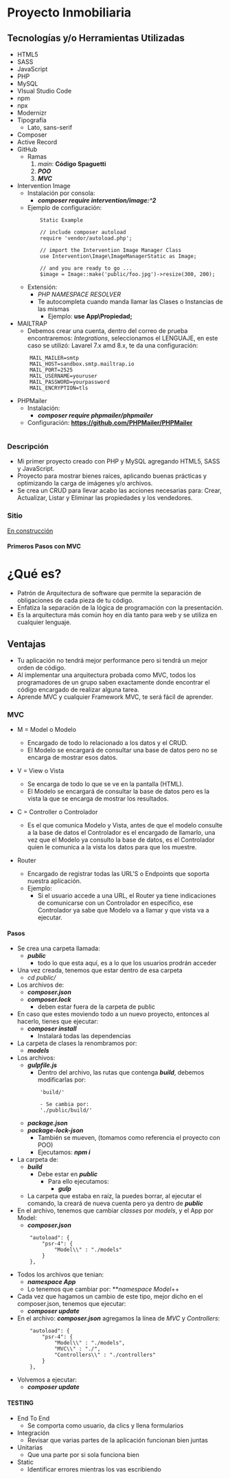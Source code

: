 # Proyecto Inmobiliaria

## Tecnologías y/o Herramientas Utilizadas

- HTML5
- SASS
- JavaScript
- PHP
- MySQL
- VIsual Studio Code
- npm
- npx
- Modernizr
- Tipografía
    - Lato, sans-serif
- Composer
- Active Record
- GitHub
    - Ramas
        1. _main_: **Código Spaguetti**
        1. **_POO_**
        1. **_MVC_**
- Intervention Image
    - Instalación por consola:
        - **_composer require intervention/image:^2_**
    - Ejemplo de configuración:
        ```
            Static Example

            // include composer autoload
            require 'vendor/autoload.php';

            // import the Intervention Image Manager Class
            use Intervention\Image\ImageManagerStatic as Image;

            // and you are ready to go ...
            $image = Image::make('public/foo.jpg')->resize(300, 200);
        ```
    - Extensión:
        - _PHP NAMESPACE RESOLVER_
        - Te autocompleta cuando manda llamar las Clases o Instancias de las mismas
            - Ejemplo: **use App\Propiedad;**
- MAILTRAP
    - Debemos crear una cuenta, dentro del correo de prueba encontraremos: _Integrations_, seleccionamos el LENGUAJE, en este caso se utilizó: Lavarel 7.x amd 8.x, te da una configuración:
    ```
        MAIL_MAILER=smtp
        MAIL_HOST=sandbox.smtp.mailtrap.io
        MAIL_PORT=2525
        MAIL_USERNAME=youruser
        MAIL_PASSWORD=yourpassword
        MAIL_ENCRYPTION=tls
    ```
- PHPMailer
    - Instalación:
        - **_composer require phpmailer/phpmailer_**
    - Configuración: **https://github.com/PHPMailer/PHPMailer**
        ```

        ```


### Descripción

- Mi primer proyecto creado con PHP y MySQL agregando HTML5, SASS y JavaScript.
- Proyecto para mostrar bienes raíces, aplicando buenas prácticas y optimizando la carga de imágenes y/o archivos.
- Se crea un CRUD para llevar acabo las acciones necesarias para: Crear, Actualizar, Listar y Eliminar las propiedades y los vendedores.

### Sitio

[En construcción](...)

#### Primeros Pasos con MVC

# ¿Qué es?

- Patrón de Arquitectura de software que permite la separación de obligaciones de cada pieza de tu código.
- Enfatiza la separación de la lógica de programación con la presentación.
- Es la arquitectura más común hoy en día tanto para web y se utiliza en cualquier lenguaje.

## Ventajas

- Tu aplicación no tendrá mejor performance pero si tendrá un mejor orden de código.
- Al implementar una arquitectura probada como MVC, todos los programadores de un grupo saben exactamente donde encontrar el código encargado de realizar alguna tarea.
- Aprende MVC y cualquier Framework MVC, te será fácil de aprender.

### MVC

- M = Model o Modelo
    - Encargado de todo lo relacionado a los datos y el CRUD.
    - El Modelo se encargará de consultar una base de datos pero no se encarga de mostrar esos datos.

- V = View o Vista
    - Se encarga de todo lo que se ve en la pantalla (HTML).
    - El Modelo se encargará de consultar la base de datos pero es la vista la que se encarga de mostrar los resultados.

- C = Controller o Controlador
    - Es el que comunica Modelo y Vista, antes de que el modelo consulte a la base de datos el Controlador es el encargado de llamarlo, una vez que el Modelo ya consulto la base de datos, es el Controlador quien le comunica a la vista los datos para que los muestre.
- Router
    - Encargado de registrar todas las URL'S o Endpoints que soporta nuestra aplicación.
    - Ejemplo:
        - Si el usuario accede a una URL, el Router ya tiene indicaciones de comunicarse con un Controlador en específico, ese Controlador ya sabe que Modelo va a llamar y que vista va a ejecutar.
    
#### Pasos

- Se crea una carpeta llamada:
    - **_public_**
        - todo lo que esta aquí, es a lo que los usuarios prodrán acceder
- Una vez creada, tenemos que estar dentro de esa carpeta
    - _cd public/_
- Los archivos de:
    - **_composer.json_**
    - **_composer.lock_**
        - deben estar fuera de la carpeta de public
- En caso que estes moviendo todo a un nuevo proyecto, entonces al hacerlo, tienes que ejecutar:
    - **_composer install_**
        - Instalará todas las dependencias
- La carpeta de clases la renombramos por:
    - **_models_**
- Los archivos:
    - **_gulpfile.js_**
        - Dentro del archivo, las rutas que contenga **_build_**, debemos modificarlas por:
        ```
            'build/'

            - Se cambia por:                        
            './public/build/'
        ```
    - **_package.json_**
    - **_package-lock-json_**
        - También se mueven, (tomamos como referencia el proyecto con POO)
        - Ejecutamos: **_npm i_**
- La carpeta de:
    - **_build_**
        - Debe estar en **_public_**
            - Para ello ejecutamos:
                - **_gulp_**
    - La carpeta que estaba en raíz, la puedes borrar, al ejecutar el comando, la creará de nueva cuenta pero ya dentro de **_public_**
- En el archivo, tenemos que cambiar _classes_ por _models_, y el App por Model:
    - **_composer.json_**
    ```
        "autoload": {
            "psr-4": {
                "Model\\" : "./models"
            }
        },
    ```
- Todos los archivos que tenian:
    - **_namespace App_**
    - Lo tenemos que cambiar por:
        **_namespace Model_++
- Cada vez que hagamos un cambio de este tipo, mejor dicho en el composer.json, tenemos que ejecutar:
    - **_composer update_**
- En el archivo: **_composer.json_** agregamos la línea de _MVC_ y _Controllers_:
    ```
        "autoload": {
            "psr-4": {
                "Model\\" : "./models",
                "MVC\\" : "./",
                "Controllers\\" : "./controllers"
            }
        },
    ```
- Volvemos a ejecutar:
    - **_composer update_**

#### TESTING

- End To End
    - Se comporta como usuario, da clics y llena formularios
- Integración
    - Revisar que varias partes de la aplicación funcionan bien juntas
- Unitarias
    - Que una parte por si sola funciona bien
- Static
    - Identificar errores mientras los vas escribiendo